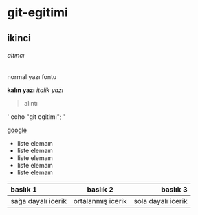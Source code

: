 # git-egitimi

## ikinci

###### altıncı

normal yazı fontu

**kalın yazı** _italik yazı_

>alıntı

' echo "git egitimi"; '

[google](http://google.com)

- liste elemaın
- liste elemaın
- liste elemaın
- liste elemaın
- liste elemaın


| baslık 1 | baslık 2 | baslık 3 |
| :-------  | :-------:  | -------: |
| sağa dayalı icerik |ortalanmış icerik | sola dayalı icerik |
